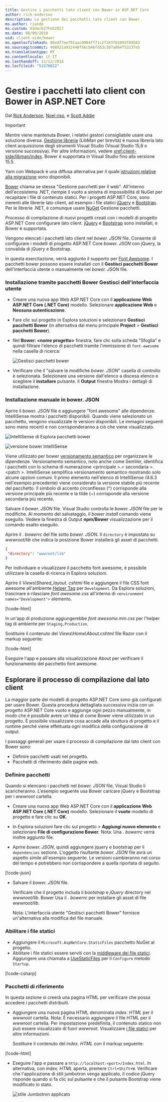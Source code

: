 ```yaml
---
title: Gestire i pacchetti lato client con Bower in ASP.NET Core
author: rick-anderson
description: La gestione dei pacchetti lato client con Bower.
ms.author: riande
ms.custom: H1Hack27Feb2017
ms.date: 08/09/2018
uid: client-side/bower
ms.openlocfilehash: 06edf7ee791aac0984ff71c2f243f61093f0d503
ms.sourcegitcommit: 408921a932448f66cb46fd53c307a864f5323fe5
ms.translationtype: MT
ms.contentlocale: it-IT
ms.lasthandoff: 11/12/2018
ms.locfileid: "51570022"
---
```

# <a name="manage-client-side-packages-with-bower-in-aspnet-core"></a>Gestire i pacchetti lato client con Bower in ASP.NET Core

Dal [Rick Anderson](https://twitter.com/RickAndMSFT), [Noel riso](https://blog.falafel.com/falafel-software-recognized-sitefinity-website-year/), e [Scott Addie](https://scottaddie.com)

> [!IMPORTANT]
> Mentre viene mantenuta Bower, i relativi gestori consigliabile usare una soluzione diversa. [Gestione librerie](https://blogs.msdn.microsoft.com/webdev/2018/04/18/what-happened-to-bower/) (LibMan per brevità) è nuova libreria lato client acquisizione degli strumenti Visual Studio (Visual Studio 15,8 o versione successiva). Per altre informazioni, vedere <xref:client-side/libman/index>. Bower è supportata in Visual Studio fino alla versione 15.5.
>
> Yarn con Webpack è una diffusa alternativa per il quale [istruzioni relative alla migrazione](https://bower.io/blog/2017/how-to-migrate-away-from-bower/) sono disponibili.

[Bower](https://bower.io/) chiama se stessa "Gestione pacchetti per il web". All'interno dell'ecosistema .NET, riempie il vuoto a sinistra di impossibilità di NuGet per recapitare i file di contenuto statici. Per i progetti ASP.NET Core, sono inerenti alle librerie lato client, ad esempio i file statici [jQuery](http://jquery.com/) e [Bootstrap](http://getbootstrap.com/). Per le librerie .NET, è comunque usare [NuGet](https://www.nuget.org/) Gestione pacchetti.

Processo di compilazione di nuovi progetti creati con i modelli di progetto ASP.NET Core configurare lato client. [jQuery](http://jquery.com/) e [Bootstrap](http://getbootstrap.com/) sono installati, e Bower è supportata.

Vengono elencati i pacchetti lato client nel *bower. JSON* file. Consente di configurare i modelli di progetto ASP.NET Core *bower. JSON* con jQuery, la convalida di jQuery e Bootstrap.

In questa esercitazione, verrà aggiunto il supporto per [Font Awesome](http://fontawesome.io). I pacchetti bower possono essere installati con il **Gestisci pacchetti Bower** dell'interfaccia utente o manualmente nel *bower. JSON* file.

### <a name="installation-via-manage-bower-packages-ui"></a>Installazione tramite pacchetti Bower Gestisci dell'interfaccia utente

* Creare una nuova app Web ASP.NET Core con il **applicazione Web ASP.NET Core (.NET Core)** modello. Selezionare **applicazione Web** e **Nessuna autenticazione**.

* Fare clic sul progetto in Esplora soluzioni e selezionare **Gestisci pacchetti Bower** (in alternativa dal menu principale **Project** > **Gestisci pacchetti Bower**).

* Nel **Bower: \<nome progetto\>**  finestra, fare clic sulla scheda "Sfoglia" e quindi filtrare l'elenco di pacchetti tramite l'immissione di `font-awesome` nella casella di ricerca:

  ![Gestisci pacchetti bower](bower/_static/manage-bower-packages.png)

* Verificare che il "salvare le modifiche *bower. JSON*" casella di controllo è selezionata. Selezionare una versione dall'elenco a discesa elenco e scegliere il **installare** pulsante. Il **Output** finestra Mostra i dettagli di installazione.

### <a name="manual-installation-in-bowerjson"></a>Installazione manuale in bower. JSON

Aprire il *bower. JSON* file e aggiungere "font awesome" alle dipendenze. IntelliSense mostra i pacchetti disponibili. Quando viene selezionato un pacchetto, vengono visualizzate le versioni disponibili. Le immagini seguenti sono meno recenti e non corrisponderanno a ciò che viene visualizzato.

![IntelliSense di Esplora pacchetti bower](bower/_static/add-package.png)

![versione bower IntelliSense](bower/_static/version-intelliSense.png)

Viene utilizzato per bower [versionamento semantico](http://semver.org/) per organizzare le dipendenze. Versionamento semantico, noto anche come SemVer, identifica i pacchetti con lo schema di numerazione \<principale >.\< secondaria >. \<patch >. IntelliSense semplifica versionamento semantico mostrando solo alcune opzioni comuni. Il primo elemento nell'elenco di IntelliSense (4.6.3 nell'esempio precedente) viene considerato la versione stabile più recente del pacchetto. Il simbolo di accento circonflesso (^) corrisponde alla versione principale più recente e la tilde (~) corrisponde alla versione secondaria più recente.

Salvare il *bower. JSON* file. Visual Studio controlla le *bower. JSON* file per le modifiche. Al momento del salvataggio, il *bower install* comando viene eseguito. Vedere la finestra di Output **npm/Bower** visualizzazione per il comando esatto eseguito.

Aprire il *. bowerrc* del file sotto *bower. JSON*. Il `directory` è impostata su *wwwroot/lib* che indica la posizione Bower installerà gli asset di pacchetti.

```json
{
 "directory": "wwwroot/lib"
}
```

Per individuare e visualizzare il pacchetto font awesome, è possibile utilizzare la casella di ricerca in Esplora soluzioni.

Aprire il *Views\Shared\_layout. cshtml* file e aggiungere il file CSS font awesome all'ambiente [Helper Tag](xref:mvc/views/tag-helpers/intro) per `Development`. Da Esplora soluzioni, trascinare e rilasciare *font awesome.css* all'interno di `<environment names="Development">` elemento.

[!code-html[](bower/sample/_Layout.cshtml?highlight=4&range=9-13)]

In un'app di produzione aggiungerebbe *font awesome.min.css* per l'helper tag di ambiente per `Staging,Production`.

Sostituire il contenuto del *Views\Home\About.cshtml* file Razor con il markup seguente:

[!code-html[](bower/sample/About.cshtml)]

Eseguire l'app e passare alla visualizzazione About per verificare il funzionamento del pacchetto font awesome.

## <a name="exploring-the-client-side-build-process"></a>Esplorare il processo di compilazione dal lato client

La maggior parte dei modelli di progetto ASP.NET Core sono già configurati per usare Bower. Questa procedura dettagliata successiva inizia con un progetto ASP.NET Core vuoto e aggiunge ogni pezzo manualmente, in modo che è possibile avere un'idea di come Bower viene utilizzato in un progetto. È possibile visualizzare cosa accade alla struttura di progetto e il runtime perché viene effettuata ogni modifica della configurazione di output.

I passaggi generali per usare il processo di compilazione dal lato client con Bower sono:

* Definire pacchetti usati nel progetto. <!-- once defined, you don't need to download them, VS does -->
* Pacchetti di riferimento dalle pagine web.

### <a name="define-packages"></a>Definire pacchetti

Quando si elencano i pacchetti nel *bower. JSON* file, Visual Studio li scaricheranno. L'esempio seguente usa Bower caricare jQuery e Bootstrap per i *wwwroot* cartella.

* Creare una nuova app Web ASP.NET Core con il **applicazione Web ASP.NET Core (.NET Core)** modello. Selezionare il **vuote** modello di progetto e fare clic su **OK**.

* In Esplora soluzioni fare clic sul progetto > **Aggiungi nuovo elemento** e selezionare **File di configurazione Bower**. Nota: Una *. bowerrc* verrà inoltre aggiunto file.

* Aprire *bower. JSON*, quindi aggiungere jquery e bootstrap per il `dependencies` sezione. L'oggetto risultante *bower. JSON* file avrà un aspetto simile all'esempio seguente. Le versioni cambieranno nel corso del tempo e potrebbero non corrispondere a quella riportata di seguito.

[!code-json[](bower/sample/bower.json?highlight=5,6)]

* Salvare il *bower. JSON* file.

  Verificare che il progetto includa il *bootstrap* e *jQuery* directory nel *wwwroot/lib*. Bower Usa il *. bowerrc* per installare gli asset di file *wwwroot/lib*.

  Nota: L'interfaccia utente "Gestisci pacchetti Bower" fornisce un'alternativa alla modifica del file manuale.

### <a name="enable-static-files"></a>Abilitare i file statici

* Aggiungere il `Microsoft.AspNetCore.StaticFiles` pacchetto NuGet al progetto.
* Abilitare i file statici essere serviti con la [middleware dei file statici](/dotnet/api/microsoft.aspnetcore.builder.staticfileextensions). Aggiungere una chiamata a [UseStaticFiles](/dotnet/api/microsoft.aspnetcore.builder.staticfileextensions) per il `Configure` metodo `Startup`.

[!code-csharp[](bower/sample/Startup.cs?highlight=9)]

### <a name="reference-packages"></a>Pacchetti di riferimento

In questa sezione si creerà una pagina HTML per verificare che possa accedere i pacchetti distribuiti.

* Aggiungere una nuova pagina HTML denominata *index. HTML* per il *wwwroot* cartella. Nota: È necessario aggiungere il file HTML per il *wwwroot* cartella. Per impostazione predefinita, il contenuto statico non può essere visualizzato di fuori *wwwroot*. Visualizzare [i file statici](xref:fundamentals/static-files) per altre informazioni.

  Sostituire il contenuto del *index. HTML* con il markup seguente:

[!code-html[](bower/sample/Index.html)]

* Eseguire l'app e passare a `http://localhost:<port>/Index.html`. In alternativa, con *index. HTML* aperta, premere `Ctrl+Shift+W`. Verificare che l'applicazione di stili jumbotron venga applicato, il codice jQuery risponde quando si fa clic sul pulsante e che il pulsante Bootstrap viene modificato lo stato.

  ![stile Jumbotron applicato](bower/_static/jumbotron.png)
